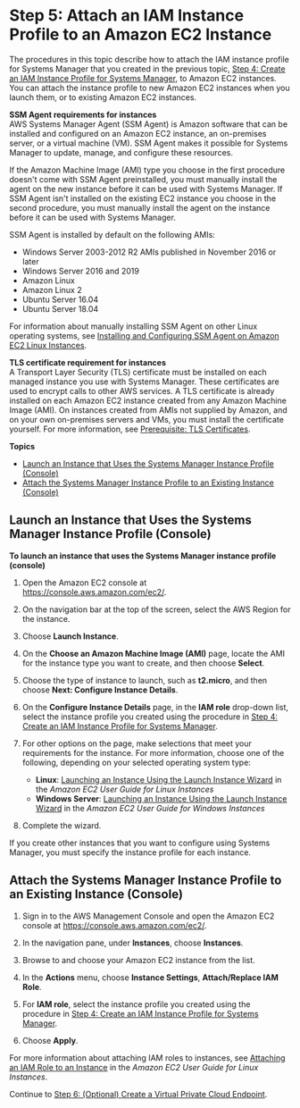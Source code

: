# Step 5: Attach an IAM Instance Profile to an Amazon EC2 Instance<a name="setup-launch-managed-instance"></a>

The procedures in this topic describe how to attach the IAM instance profile for Systems Manager that you created in the previous topic, [Step 4: Create an IAM Instance Profile for Systems Manager](setup-instance-profile.md), to Amazon EC2 instances\. You can attach the instance profile to new Amazon EC2 instances when you launch them, or to existing Amazon EC2 instances\. 

**SSM Agent requirements for instances**  
AWS Systems Manager Agent \(SSM Agent\) is Amazon software that can be installed and configured on an Amazon EC2 instance, an on\-premises server, or a virtual machine \(VM\)\. SSM Agent makes it possible for Systems Manager to update, manage, and configure these resources\.

If the Amazon Machine Image \(AMI\) type you choose in the first procedure doesn't come with SSM Agent preinstalled, you must manually install the agent on the new instance before it can be used with Systems Manager\. If SSM Agent isn't installed on the existing EC2 instance you choose in the second procedure, you must manually install the agent on the instance before it can be used with Systems Manager\.

SSM Agent is installed by default on the following AMIs:
+ Windows Server 2003\-2012 R2 AMIs published in November 2016 or later
+ Windows Server 2016 and 2019
+ Amazon Linux
+ Amazon Linux 2
+ Ubuntu Server 16\.04
+ Ubuntu Server 18\.04

For information about manually installing SSM Agent on other Linux operating systems, see [Installing and Configuring SSM Agent on Amazon EC2 Linux Instances](sysman-install-ssm-agent.md)\.

**TLS certificate requirement for instances**  
A Transport Layer Security \(TLS\) certificate must be installed on each managed instance you use with Systems Manager\. These certificates are used to encrypt calls to other AWS services\. A TLS certificate is already installed on each Amazon EC2 instance created from any Amazon Machine Image \(AMI\)\. On instances created from AMIs not supplied by Amazon, and on your own on\-premises servers and VMs, you must install the certificate yourself\. For more information, see [Prerequisite: TLS Certificates](systems-manager-prereqs.md#prereqs-tls-certificate)\.

**Topics**
+ [Launch an Instance that Uses the Systems Manager Instance Profile \(Console\)](#setup-launch-managed-instance-new)
+ [Attach the Systems Manager Instance Profile to an Existing Instance \(Console\)](#setup-launch-managed-instance-existing)

## Launch an Instance that Uses the Systems Manager Instance Profile \(Console\)<a name="setup-launch-managed-instance-new"></a>

**To launch an instance that uses the Systems Manager instance profile \(console\)**

1. Open the Amazon EC2 console at [https://console\.aws\.amazon\.com/ec2/](https://console.aws.amazon.com/ec2/)\.

1. On the navigation bar at the top of the screen, select the AWS Region for the instance\.

1. Choose **Launch Instance**\.

1. On the **Choose an Amazon Machine Image \(AMI\)** page, locate the AMI for the instance type you want to create, and then choose **Select**\.

1. Choose the type of instance to launch, such as **t2\.micro**, and then choose **Next: Configure Instance Details**\.

1. On the **Configure Instance Details** page, in the **IAM role** drop\-down list, select the instance profile you created using the procedure in [Step 4: Create an IAM Instance Profile for Systems Manager](setup-instance-profile.md)\.

1. For other options on the page, make selections that meet your requirements for the instance\. For more information, choose one of the following, depending on your selected operating system type:
   + **Linux**: [Launching an Instance Using the Launch Instance Wizard](https://docs.aws.amazon.com/AWSEC2/latest/UserGuide/launching-instance.html) in the *Amazon EC2 User Guide for Linux Instances*
   + **Windows Server**: [Launching an Instance Using the Launch Instance Wizard](https://docs.aws.amazon.com/AWSEC2/latest/WindowsGuide/launching-instance.html) in the *Amazon EC2 User Guide for Windows Instances*

1. Complete the wizard\.

If you create other instances that you want to configure using Systems Manager, you must specify the instance profile for each instance\.

## Attach the Systems Manager Instance Profile to an Existing Instance \(Console\)<a name="setup-launch-managed-instance-existing"></a>

1. Sign in to the AWS Management Console and open the Amazon EC2 console at [https://console\.aws\.amazon\.com/ec2/](https://console.aws.amazon.com/ec2/)\.

1. In the navigation pane, under **Instances**, choose **Instances**\.

1. Browse to and choose your Amazon EC2 instance from the list\.

1. In the **Actions** menu, choose **Instance Settings**, **Attach/Replace IAM Role**\.

1. For **IAM role**, select the instance profile you created using the procedure in [Step 4: Create an IAM Instance Profile for Systems Manager](setup-instance-profile.md)\.

1. Choose **Apply**\.

For more information about attaching IAM roles to instances, see [Attaching an IAM Role to an Instance](https://docs.aws.amazon.com/AWSEC2/latest/UserGuide/iam-roles-for-amazon-ec2.html#attach-iam-role) in the *Amazon EC2 User Guide for Linux Instances*\.

Continue to [Step 6: \(Optional\) Create a Virtual Private Cloud Endpoint](setup-create-vpc.md)\.